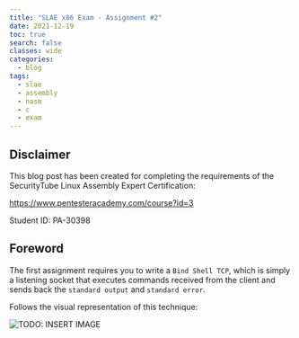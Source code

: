 ```yaml
---
title: "SLAE x86 Exam - Assignment #2"
date: 2021-12-19
toc: true
search: false
classes: wide
categories:
  - blog
tags:
  - slae
  - assembly
  - nasm
  - c
  - exam
---
```


## Disclaimer

This blog post has been created for completing the requirements of the SecurityTube Linux Assembly Expert Certification:

<https://www.pentesteracademy.com/course?id=3>

Student ID: PA-30398

## Foreword

The first assignment requires you to write a `Bind Shell TCP`, which is simply a listening socket that executes commands received from the client and sends back the `standard output` and `standard error`.

Follows the visual representation of this technique:

![TODO: INSERT IMAGE]()
